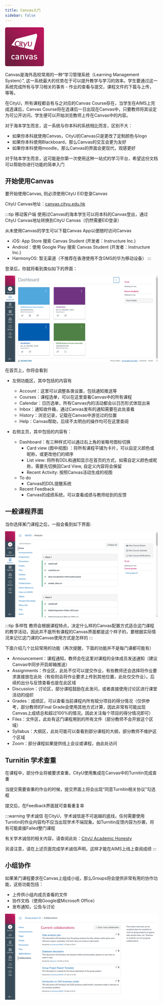 ```yaml
---
title: Canvas入门
sidebar: false
---
```


![Canvas](/Canvas.png)

Canvas是海外高校常用的一种“学习管理系统（Learning Management System）”, 这一系统最大的优势在于可以提升教学与学习的效率。学生要通过这一系统完成所有与学习相关的事务 - 作业的查看与提交，课程文件的下载与上传，等等。

在CityU，所有课程都会有与之对应的Canvas Course存在，当学生在AIMS上完成选课后，Canvas Course将在选课后一日出现在Canvas中，只要教师将其设定为可公开访问，学生便可以开始浏览教师上传在Canvas中的内容。

对于海本学生而言，这一系统与你本科的系统相比而言，区别不大：

- 如果你本科就使用Canvas，CityU的Canvas只是更改了定制颜色与logo
- 如果你本科使用Blackboard，那么Canvas的交互会更为友好
- 如果你本科使用moodle，那么Canvas的界面会更现代，观感更好

对于陆本学生而言，这可能是你第一次使用这种一站式的学习平台，希望这份文档可以帮助你进行功能的简单入门

## 开始使用Canvas

要开始使用Canvas, 则必须使用CityU EID登录Canvas

CityU Canvas地址：[canvas.cityu.edu.hk]((https://canvas.cityu.edu.hk/))

:::tip 移动客户端
使用过Canvas的海本学生可以将本科的Canvas登出，通过CityU Canvas地址转换到CityU Canvas（仍然需要EID登录）

从未使用Canvas的学生可以下载Canvas App以便随时访问Canvas

- iOS: App Store 搜索 Canvas Student (开发者：Instructure Inc.)
- Android：使用 Google Play 搜索 Canvas Student (开发者：Instructure Inc.)
- HarmonyOS: 暂无渠道（不推荐在香港使用不含GMS的华为移动设备）
:::

登录后，你就将看到类似如下的界面：

![Canvas Homepage](/Canvas_1.png)

在首页上，你将会看到

- 左侧功能区，其中包括的内容有
  - Account：这里可以调整各类设置，包括通知推送等
  - Courses：课程选单，可以在这里查看Canvas中的所有课程
  - Calendar：日历选单，所有Canvas内的活动都会以日历形式体现出来
  - Inbox：通知收件箱，通过Canvas发布的通知需要在此处查看
  - History：浏览记录，记载在Canvas中游览过的位置
  - Help：Canvas帮助，后续不太明白的操作均可在这里查阅

- 右侧主页，其中包括的内容有：
  - Dashboard：有三种样式可以通过右上角的省略号图标切换
    - Card view (图中视图) ：将所有课程平铺为卡片，可以自定义颜色或昵称，或更改他们的顺序
    - List view: 将所有DDL和通知显示在首页的方式，如需自定义颜色或昵称，需要先切换回Card View, 自定义内容将会保留
    - Recent Activity: 按照Canvas活动生成的视图
  - To do
    - Canvas的DDL提醒系统
  - Recent Feedback
    - Canvas的成绩系统，可以查看成绩与教师给到的反馈

## 一般课程界面

当你选择某门课程之后，一般会看到如下界面:

![IS6335](/Canvas_2.png)

:::tip 多样性
教师会根据课程特点，决定什么样的Canvas配置方式适合这门课程的教学活动，因此并不是所有课程的Canvas界面都是这个样子的，要根据实际情况来记忆这门课的Canvas使用方式是怎样的
:::

下面介绍几个比较常用的功能（再次提醒，下面的功能并不是每门课都可能有）

- Announcement：课程通知，教师会在这里对课程的全体成员发送通知（建议Canvas中同步开启邮箱推送）
- Assignments：作业区，此处不仅可以提交作业，有些教师还会选择将作业要求直接放在此处（有些则会将作业要求上传到其他位置，此处仅交作业）。后续的出分与反馈查看也是在此区域
- Discussion：讨论区，部分课程鼓励在此发问，或者直接使用讨论区进行课堂活动的组织
- Grades：成绩区，可以查看当前课程内所有赋分项目的得分情况（仅供参考，部分教师的Final Grade会使用其他方式计算，因此非常有可能出现Canvas上成绩总和超过100%的情况。因此关注每个项目的得分情况即可）
- Files：文件区，此处有这门课程用到的所有文件（部分教师不会开放这个区域）
- Syllabus：大纲区，此处可能可以查看到部分课程的大纲，部分教师不维护这个区域
- Zoom：部分课程如果提供线上会议或课程，由此处访问

## Turnitin 学术查重

在课程中，部分作业将被要求查重，CityU使用集成在Canvas中的Turnitin完成查重

当提交需要查重的作业的时候，提交界面上将会出现“同意Turnitin相关协议”勾选框

提交后，在Feedback界面就可查看重复率

:::warning 学术诚信
在CityU，学术诚信是不可逾越的底线，任何需要使用Turnitin的作业内容均不应当出现学术不端现象。如Turnitin反馈内容为抄袭，将有可能直接Failed整门课程

有关学术诚信的相关内容，请查阅此处：[CityU Academic Honesty](https://www.cityu.edu.hk/ah/)

另请注意，请在上述页面完成学术诚信声明，这样才能在AIMS上线上查阅成绩
:::

## 小组协作

如果某门课程要求在Canvas上组成小组，那么Groups将会提供非常有用的协作功能，这些功能包括：

- 上传供小组内成员查看的文件
- 协作文档（使用Google或Microsoft Office）
- 发布通知，公告与讨论

![Groups](/Canvas_3.png)
